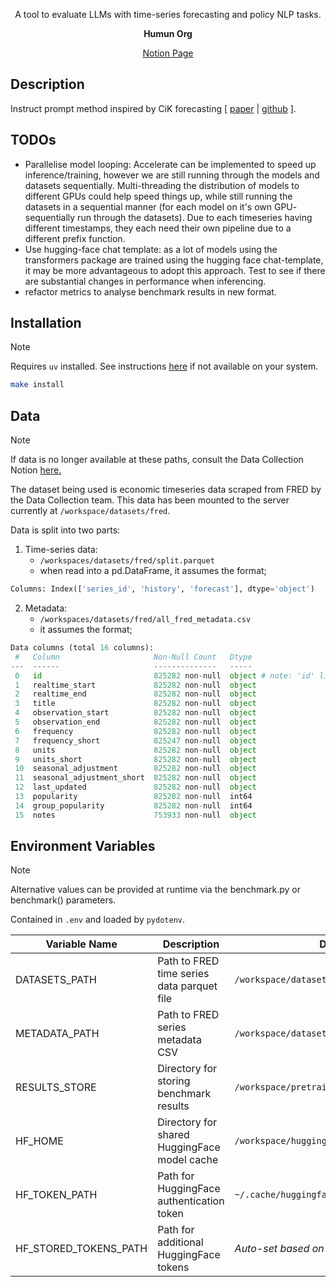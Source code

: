 <div align="center">

A tool to evaluate LLMs with time-series forecasting and policy NLP tasks.  

**Humun Org**

[Notion Page](https://humanity-unleashed.notion.site/LLM-Benchmarking-30835e8e64044ecaaddc84d4abcfdec8)
</div>

## Description

Instruct prompt method inspired by CiK forecasting [ [paper](https://arxiv.org/abs/2410.18959) | [github](https://github.com/ServiceNow/context-is-key-forecasting/blob/main/cik_benchmark/baselines/direct_prompt.py) ].

## TODOs

* Parallelise model looping: Accelerate can be implemented to speed up inference/training, however we are still running through the models and datasets sequentially. Multi-threading the distribution of models to different GPUs could help speed things up, while still running the datasets in a sequential manner (for each model on it's own GPU- sequentially run through the datasets). Due to each timeseries having different timestamps, they each need their own pipeline due to a different prefix function.
* Use hugging-face chat template: as a lot of models using the transformers package are trained using the hugging face chat-template, it may be more advantageous to adopt this approach. Test to see if there are substantial changes in performance when inferencing. 
* refactor metrics to analyse benchmark results in new format. 

## Installation
> [!Note]
> Requires `uv` installed. See instructions [here](https://docs.astral.sh/uv/getting-started/installation/) if not available on your system.

```bash
make install
```

## Data
> [!Note]
> If data is no longer available at these paths, consult the Data Collection Notion [here.](https://humanity-unleashed.notion.site/Data-Collection-131d57b83b518183b5ddc38872f6bd6e)

The dataset being used is economic timeseries data scraped from FRED by the Data Collection team. This data has been mounted to the server currently at `/workspace/datasets/fred`.

Data is split into two parts:

1. Time-series data:
    * `/workspaces/datasets/fred/split.parquet`
    * when read into a pd.DataFrame, it assumes the format;   
```python 
Columns: Index(['series_id', 'history', 'forecast'], dtype='object')
```

2. Metadata:
    * `/workspaces/datasets/fred/all_fred_metadata.csv`
    * it assumes the format; 
```python 
Data columns (total 16 columns):
 #   Column                     Non-Null Count   Dtype 
---  ------                     --------------   ----- 
 0   id                         825282 non-null  object # note: 'id' links to 'series_id' above
 1   realtime_start             825282 non-null  object
 2   realtime_end               825282 non-null  object
 3   title                      825282 non-null  object
 4   observation_start          825282 non-null  object
 5   observation_end            825282 non-null  object
 6   frequency                  825282 non-null  object
 7   frequency_short            825247 non-null  object
 8   units                      825282 non-null  object
 9   units_short                825282 non-null  object
 10  seasonal_adjustment        825282 non-null  object
 11  seasonal_adjustment_short  825282 non-null  object
 12  last_updated               825282 non-null  object
 13  popularity                 825282 non-null  int64 
 14  group_popularity           825282 non-null  int64 
 15  notes                      753933 non-null  object
```



## Environment Variables 
> [!Note]
> Alternative values can be provided at runtime via the benchmark.py or benchmark() parameters.

Contained in `.env` and loaded by `pydotenv`. 

| Variable Name | Description | Default Value |
|--------------|-------------|----------------|
| DATASETS_PATH | Path to FRED time series data parquet file | `/workspace/datasets/fred/split.parquet` |
| METADATA_PATH | Path to FRED series metadata CSV | `/workspace/datasets/fred/all_fred_metadata.csv` |
| RESULTS_STORE | Directory for storing benchmark results | `/workspace/pretraining/benchmarks` |
| HF_HOME | Directory for shared HuggingFace model cache | `/workspace/huggingface_cache` |
| HF_TOKEN_PATH | Path for HuggingFace authentication token | `~/.cache/huggingface/token` |
| HF_STORED_TOKENS_PATH | Path for additional HuggingFace tokens | *Auto-set based on HF_TOKEN_PATH* see [here](https://github.com/huggingface/huggingface_hub/blob/main/src/huggingface_hub/constants.py#L150)|




